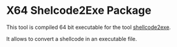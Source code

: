 # X64 Shelcode2Exe Package

This tool is compiled 64 bit executable for the tool [shellcode2exe](https://github.com/MarioVilas/shellcode_tools/blob/master/shellcode2exe.py). 

It allows to convert a shellcode in an executable file.
